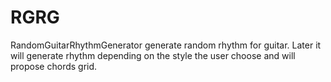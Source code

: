 # RGRG
RandomGuitarRhythmGenerator generate random rhythm for guitar. Later it will generate rhythm depending on the style the user choose and will propose chords grid.
